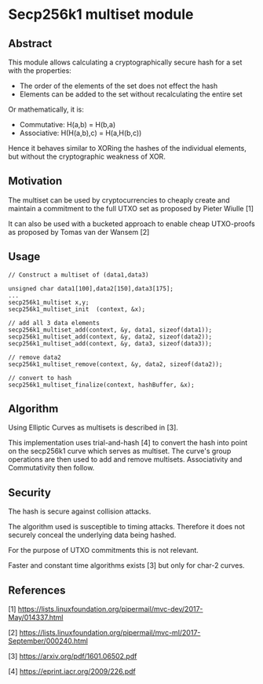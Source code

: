 Secp256k1 multiset module
=========================

Abstract
--------

This module allows calculating a cryptographically secure hash for a
set with the properties:

* The order of the elements of the set does not effect the hash
* Elements can be added to the set without recalculating the entire set

Or mathematically, it is:

* Commutative: H(a,b) = H(b,a)
* Associative: H(H(a,b),c) = H(a,H(b,c))

Hence it behaves similar to XORing the hashes of the individual elements, 
but without the cryptographic weakness of XOR.

Motivation
----------

The multiset can be used by cryptocurrencies to cheaply create and 
maintain a commitment to the full UTXO set as proposed by Pieter Wiulle [1]

It can also be used with a bucketed approach to enable cheap UTXO-proofs as
proposed by Tomas van der Wansem [2]

Usage
-----

    // Construct a multiset of (data1,data3)

    unsigned char data1[100],data2[150],data3[175];
    ...
    secp256k1_multiset x,y;
    secp256k1_multiset_init  (context, &x);

    // add all 3 data elements
    secp256k1_multiset_add(context, &y, data1, sizeof(data1));
    secp256k1_multiset_add(context, &y, data2, sizeof(data2));
    secp256k1_multiset_add(context, &y, data3, sizeof(data3));

    // remove data2
    secp256k1_multiset_remove(context, &y, data2, sizeof(data2));

    // convert to hash
    secp256k1_multiset_finalize(context, hashBuffer, &x);

Algorithm
---------

Using Elliptic Curves as multisets is described in [3].

This implementation uses trial-and-hash [4] to convert the hash into
point on the secp256k1 curve which serves as multiset. The curve's 
group operations are then used to add and remove multisets. 
Associativity and Commutativity then follow.

Security
--------
The hash is secure against collision attacks.

The algorithm used is susceptible to timing attacks. Therefore it does
not securely conceal the underlying data being hashed.

For the purpose of UTXO commitments this is not relevant.

Faster and constant time algorithms exists [3] but only for char-2 curves.

References
----------

[1] https://lists.linuxfoundation.org/pipermail/mvc-dev/2017-May/014337.html

[2] https://lists.linuxfoundation.org/pipermail/mvc-ml/2017-September/000240.html

[3] https://arxiv.org/pdf/1601.06502.pdf

[4] https://eprint.iacr.org/2009/226.pdf

